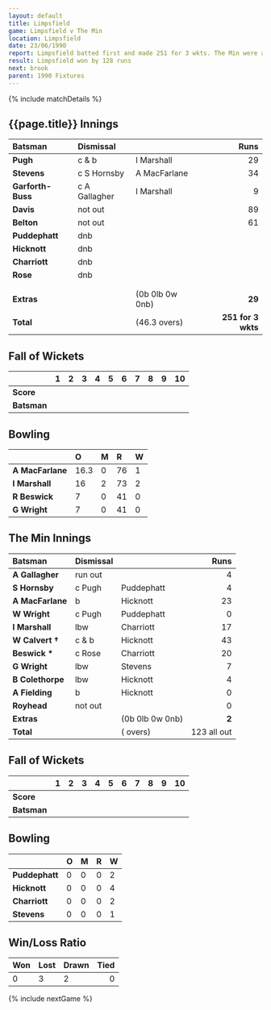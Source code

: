 ```yaml
---
layout: default
title: Limpsfield
game: Limpsfield v The Min
location: Limpsfield
date: 23/06/1990
report: Limpsfield batted first and made 251 for 3 wkts. The Min were all out for 123
result: Limpsfield won by 128 runs
next: brook
parent: 1990 Fixtures
---
```


{% include matchDetails %}

## {{page.title}} Innings

| Batsman | Dismissal |  | Runs |
|:---|:---|---|---:|
| **Pugh** | c & b | I Marshall | 29 | 
| **Stevens** | c S Hornsby | A MacFarlane | 34 | 
| **Garforth-Buss** | c A Gallagher | I Marshall | 9 | 
| **Davis** | not out |  | 89 | 
| **Belton** | not out |  | 61 | 
| **Puddephatt** | dnb |  |  |
| **Hicknott** | dnb |  |  | 
| **Charriott** | dnb |  |  |
| **Rose** | dnb |  |  | 
|  |  |  |  | 
|  |  |  |  |
| **Extras** | | (0b 0lb 0w 0nb) | **29** | 
| **Total** | | (46.3 overs) | **251 for 3 wkts** | 

## Fall of Wickets

| | 1 | 2 | 3 | 4 | 5 | 6 | 7 | 8 | 9 | 10 |
|---|:---:|:---:|:---:|:---:|:---:|:---:|:---:|:---:|:---:|:---:|
| **Score** |  |  |  |  |  |  |  |  |  |  |
| **Batsman** |  |  |  |  |  |  |  |  |  |  |

## Bowling

| | O | M | R | W |
|---|:---|:---|:---|:---|
| **A MacFarlane** | 16.3 | 0 | 76 | 1 | 
| **I Marshall** | 16 | 2 | 73 | 2 | 
| **R Beswick** | 7 | 0 | 41 | 0 | 
| **G Wright** | 7| 0 | 41 | 0 | 

## The Min Innings

| Batsman | Dismissal |  | Runs |
|:---|:---|---|---:|
| **A Gallagher** | run out |  | 4 | 
| **S Hornsby** | c Pugh | Puddephatt | 4 | 
| **A MacFarlane** | b | Hicknott | 23 | 
| **W Wright** | c Pugh | Puddephatt | 0 | 
| **I Marshall** | lbw | Charriott | 17 | 
| **W Calvert &#8224;** | c & b | Hicknott | 43 | 
| **Beswick &#42;** | c Rose | Charriott | 20 | 
| **G Wright** | lbw | Stevens | 7 | 
| **B Colethorpe** | lbw | Hicknott | 4 | 
| **A Fielding** | b | Hicknott | 0 | 
| **Royhead** | not out |  | 0 | 
| **Extras** | | (0b 0lb 0w 0nb) | **2** | 
| **Total** | | ( overs) | 123 all out | 

## Fall of Wickets

| | 1 | 2 | 3 | 4 | 5 | 6 | 7 | 8 | 9 | 10 |
|---|:---:|:---:|:---:|:---:|:---:|:---:|:---:|:---:|:---:|:---:|
| **Score** |  |  |  |  |  |  |  |  |  |  |
| **Batsman** |  |  |  |  |  |  |  |  |  |  |

## Bowling

| | O | M | R | W |
|---|:---|:---|:---|:---|
| **Puddephatt** | 0 | 0 | 0 | 2 | 
| **Hicknott** | 0 | 0 | 0 | 4 | 
| **Charriott** | 0 | 0 | 0 | 2 | 
| **Stevens** | 0 | 0 | 0 | 1 | 

## Win/Loss Ratio

| Won | Lost | Drawn | Tied |
|:---|:---|:---|---:|
| 0 | 3 | 2 | 0 |

{% include nextGame %}